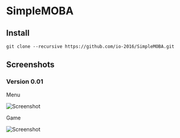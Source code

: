 # SimpleMOBA

## Install
```
git clone --recursive https://github.com/io-2016/SimpleMOBA.git
```

## Screenshots

### Version 0.01
Menu

![Screenshot](https://raw.github.com/starsep/SimpleMOBA/master/screenshots/menu0.01.png)

Game

![Screenshot](https://raw.github.com/starsep/SimpleMOBA/master/screenshots/game0.01.png)
